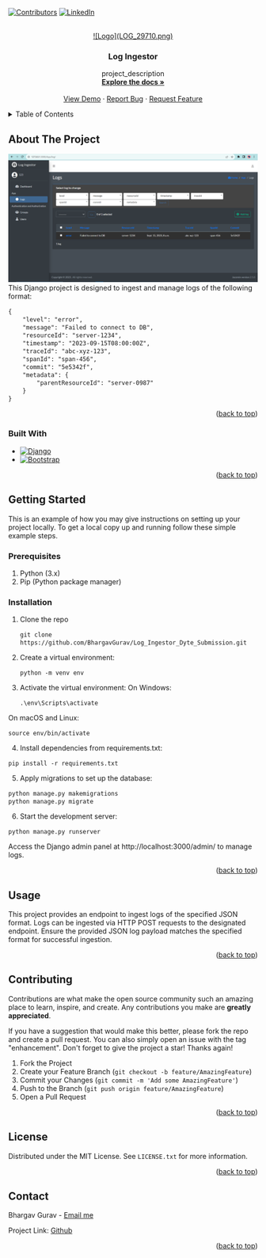 <!-- Improved compatibility of back to top link: See: https://github.com/othneildrew/Best-README-Template/pull/73 -->
<a name="readme-top"></a>
<!--
*** Thanks for checking out the Best-README-Template. If you have a suggestion
*** that would make this better, please fork the repo and create a pull request
*** or simply open an issue with the tag "enhancement".
*** Don't forget to give the project a star!
*** Thanks again! Now go create something AMAZING! :D
-->



<!-- PROJECT SHIELDS -->
<!--
*** I'm using markdown "reference style" links for readability.
*** Reference links are enclosed in brackets [ ] instead of parentheses ( ).
*** See the bottom of this document for the declaration of the reference variables
*** for contributors-url, forks-url, etc. This is an optional, concise syntax you may use.
*** https://www.markdownguide.org/basic-syntax/#reference-style-links
-->
[![Contributors][contributors-shield]][contributors-url]
[![LinkedIn][linkedin-shield]](https://www.linkedin.com/in/bhargav-gurav-380992224/)



<!-- PROJECT LOGO -->
<br />
<div align="center">
  <a href="https://github.com/BhargavGurav/Log_Ingestor_Dyte_Submission">
    ![Logo](LOG_29710.png)
  </a>

<h3 align="center">Log Ingestor</h3>

  <p align="center">
    project_description
    <br />
    <a href="https://github.com/BhargavGurav/Log_Ingestor_Dyte_Submission"><strong>Explore the docs »</strong></a>
    <br />
    <br />
    <a href="[https://github.com/github_username/repo_name](https://github.com/BhargavGurav/Log_Ingestor_Dyte_Submission)">View Demo</a>
    ·
    <a href="[https://github.com/github_username/repo_name](https://github.com/BhargavGurav/Log_Ingestor_Dyte_Submission)/issues">Report Bug</a>
    ·
    <a href="[https://github.com/github_username/repo_name](https://github.com/BhargavGurav/Log_Ingestor_Dyte_Submission)/issues">Request Feature</a>
  </p>
</div>



<!-- TABLE OF CONTENTS -->
<details>
  <summary>Table of Contents</summary>
  <ol>
    <li>
      <a href="#about-the-project">About The Project</a>
      <ul>
        <li><a href="#built-with">Built With</a></li>
      </ul>
    </li>
    <li>
      <a href="#getting-started">Getting Started</a>
      <ul>
        <li><a href="#prerequisites">Prerequisites</a></li>
        <li><a href="#installation">Installation</a></li>
      </ul>
    </li>
    <li><a href="#usage">Usage</a></li>
    <li><a href="#roadmap">Roadmap</a></li>
    <li><a href="#contributing">Contributing</a></li>
    <li><a href="#license">License</a></li>
    <li><a href="#contact">Contact</a></li>
    <li><a href="#acknowledgments">Acknowledgments</a></li>
  </ol>
</details>



<!-- ABOUT THE PROJECT -->
## About The Project

![Product Name Screen Shot](https://github.com/BhargavGurav/Log_Ingestor_Dyte_Submission/blob/main/Screenshot%20(252).png)
This Django project is designed to ingest and manage logs of the following format:
```
{
	"level": "error",
	"message": "Failed to connect to DB",
    "resourceId": "server-1234",
	"timestamp": "2023-09-15T08:00:00Z",
	"traceId": "abc-xyz-123",
    "spanId": "span-456",
    "commit": "5e5342f",
    "metadata": {
        "parentResourceId": "server-0987"
    }
}

```
<p align="right">(<a href="#readme-top">back to top</a>)</p>



### Built With

* [![Django][djangoproject.com]](https://www.djangoproject.com/)
* [![Bootstrap][Bootstrap.com]][Bootstrap-url]


<p align="right">(<a href="#readme-top">back to top</a>)</p>



<!-- GETTING STARTED -->
## Getting Started

This is an example of how you may give instructions on setting up your project locally.
To get a local copy up and running follow these simple example steps.

### Prerequisites

1. Python (3.x)
2. Pip (Python package manager)


### Installation

1. Clone the repo
   ```
   git clone https://github.com/BhargavGurav/Log_Ingestor_Dyte_Submission.git
   ```
2. Create a virtual environment:
   ```
   python -m venv env
   ```
3. Activate the virtual environment:
  On Windows:
   ```
   .\env\Scripts\activate
   ```

On macOS and Linux:
```
source env/bin/activate
```

4. Install dependencies from requirements.txt:
```
pip install -r requirements.txt
```

5. Apply migrations to set up the database:
```
python manage.py makemigrations
python manage.py migrate
```

6. Start the development server:
```
python manage.py runserver
```

Access the Django admin panel at http://localhost:3000/admin/ to manage logs.
<p align="right">(<a href="#readme-top">back to top</a>)</p>



<!-- USAGE EXAMPLES -->
## Usage

This project provides an endpoint to ingest logs of the specified JSON format. Logs can be ingested via HTTP POST requests to the designated endpoint. Ensure the provided JSON log payload matches the specified format for successful ingestion.


<p align="right">(<a href="#readme-top">back to top</a>)</p>



<!-- CONTRIBUTING -->
## Contributing

Contributions are what make the open source community such an amazing place to learn, inspire, and create. Any contributions you make are **greatly appreciated**.

If you have a suggestion that would make this better, please fork the repo and create a pull request. You can also simply open an issue with the tag "enhancement".
Don't forget to give the project a star! Thanks again!

1. Fork the Project
2. Create your Feature Branch (`git checkout -b feature/AmazingFeature`)
3. Commit your Changes (`git commit -m 'Add some AmazingFeature'`)
4. Push to the Branch (`git push origin feature/AmazingFeature`)
5. Open a Pull Request

<p align="right">(<a href="#readme-top">back to top</a>)</p>



<!-- LICENSE -->
## License

Distributed under the MIT License. See `LICENSE.txt` for more information.

<p align="right">(<a href="#readme-top">back to top</a>)</p>



<!-- CONTACT -->
## Contact

Bhargav Gurav - [Email me](guravbhargav09@gmail.com)

Project Link: [Github](https://github.com/BhargavGurav/Log_Ingestor_Dyte_Submission)

<p align="right">(<a href="#readme-top">back to top</a>)</p>




<!-- MARKDOWN LINKS & IMAGES -->
<!-- https://www.markdownguide.org/basic-syntax/#reference-style-links -->
[contributors-shield]: https://img.shields.io/github/contributors/BhargavGurav/Log_Ingestor_Dyte_Submission.svg?style=for-the-badge
[contributors-url]: https://github.com/BhargavGurav

[linkedin-shield]: https://img.shields.io/badge/-LinkedIn-black.svg?style=for-the-badge&logo=linkedin&colorB=555
[linkedin-url]: https://linkedin.com/in/linkedin_username


[Bootstrap.com]: https://img.shields.io/badge/Bootstrap-563D7C?style=for-the-badge&logo=bootstrap&logoColor=white
[Bootstrap-url]: https://getbootstrap.com
[djangoproject.com]: https://img.shields.io/badge/Django-1d3b0c?style=for-the-badge&logo=django&logoColor=white
[Django-url]: https://www.djangoproject.com/
